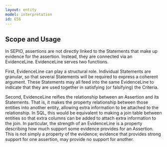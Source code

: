 ```yaml
---
layout: entity
model: interpretation
id: E56
---
```


Scope and Usage
---------------

In SEPIO, assertions are not directly linked to the Statements that make up evidence for the assertion.  Instead, they are connected via an EvidenceLine.  EvidenceLine serves two functions.  

First, EvidenceLine can play a structural role.  Individual Statements are granular, so that several Statements will be required to express a coherent argument.  These Statements may all feed into the same EvidenceLine to indicate that they are used together in satisfying (or falsifying) the Criteria.

Second, EvidenceLine reifies the relationship between an Assertion and its Statements.  That is, it makes the property relationship between those entities into another entity, allowing extra information to be attached to the relationship.  In SQL, this would be equivalent to making a join table between entities so that extra columns can be added to attach extra information to the join.  In particular, the strength of an EvidenceLine is a property describing how much support some evidence provides for an Assertion.  This is not simply a property of the evidence; evidence that provides strong support for one assertion, may provide no support for another.
